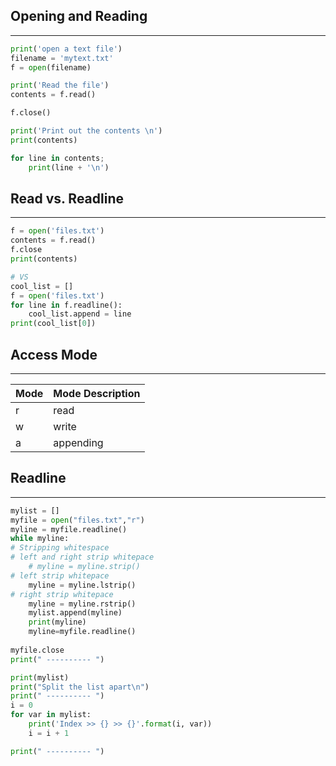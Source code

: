 ## Opening and Reading 
-----
```python 
print('open a text file')
filename = 'mytext.txt'
f = open(filename)

print('Read the file')
contents = f.read()

f.close()

print('Print out the contents \n')
print(contents)

for line in contents; 
	print(line + '\n')


```

## Read vs. Readline
-----
```python
f = open('files.txt')
contents = f.read()
f.close 
print(contents)

# VS
cool_list = []
f = open('files.txt')
for line in f.readline(): 
	cool_list.append = line
print(cool_list[0])

```
## Access Mode 
------

| Mode | Mode Description | 
| ----- | ------------------ | 
| r         | read                        | 
| w        | write                       |                      
| a         | appending             | 



## Readline 
-----
```python
mylist = []
myfile = open("files.txt","r")
myline = myfile.readline()
while myline:
# Stripping whitespace 
# left and right strip whitepace
    # myline = myline.strip()
# left strip whitepace
    myline = myline.lstrip()
# right strip whitepace
    myline = myline.rstrip()
    mylist.append(myline)
    print(myline)
    myline=myfile.readline()
    
myfile.close
print(" ---------- ") 

print(mylist)
print("Split the list apart\n")
print(" ---------- ")
i = 0
for var in mylist:
    print('Index >> {} >> {}'.format(i, var))
    i = i + 1

print(" ---------- ")
```
